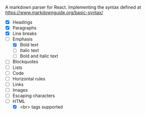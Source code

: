 A markdown parser for React. Implementing the syntax defined at https://www.markdownguide.org/basic-syntax/

- [X] Headings
- [X] Paragraphs
- [X] Line breaks
- [ ] Emphasis
  - [X] Bold text
  - [ ] Italic text
  - [ ] Bold and italic text
- [ ] Blockquotes
- [ ] Lists
- [ ] Code
- [ ] Horizontal rules
- [ ] Links
- [ ] Images
- [ ] Escaping characters
- [ ] HTML
  - [X] \<br\> tags supported
